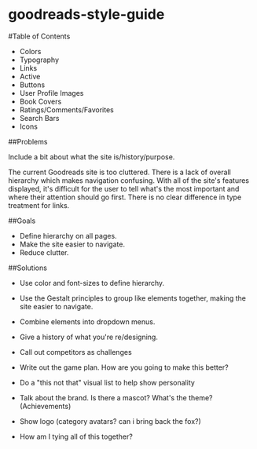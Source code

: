 # goodreads-style-guide

#Table of Contents 

- Colors
- Typography
- Links
- Active
- Buttons
- User Profile Images
- Book Covers
- Ratings/Comments/Favorites
- Search Bars
- Icons

##Problems

Include a bit about what the site is/history/purpose.

The current Goodreads site is too cluttered. There is a lack of overall hierarchy which makes navigation confusing. With all of the site's features displayed, it's difficult for the user to tell what's the most important and where their attention should go first. There is no clear difference in type treatment for links. 

##Goals
- Define hierarchy on all pages. 
- Make the site easier to navigate. 
- Reduce clutter.

##Solutions
- Use color and font-sizes to define hierarchy. 
- Use the Gestalt principles to group like elements together, making the site easier to navigate. 
- Combine elements into dropdown menus.

- Give a history of what you're re/designing. 
- Call out competitors as challenges
- Write out the game plan. How are you going to make this better?
- Do a "this not that" visual list to help show personality
- Talk about the brand. Is there a mascot? What's the theme? (Achievements)
- Show logo (category avatars? can i bring back the fox?)
- How am I tying all of this together?

